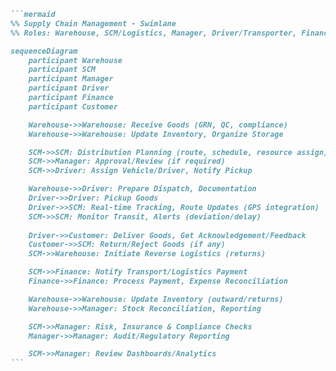````markdown
```mermaid
%% Supply Chain Management - Swimlane
%% Roles: Warehouse, SCM/Logistics, Manager, Driver/Transporter, Finance, Customer

sequenceDiagram
    participant Warehouse
    participant SCM
    participant Manager
    participant Driver
    participant Finance
    participant Customer

    Warehouse->>Warehouse: Receive Goods (GRN, QC, compliance)
    Warehouse->>Warehouse: Update Inventory, Organize Storage

    SCM->>SCM: Distribution Planning (route, schedule, resource assign)
    SCM->>Manager: Approval/Review (if required)
    SCM->>Driver: Assign Vehicle/Driver, Notify Pickup

    Warehouse->>Driver: Prepare Dispatch, Documentation
    Driver->>Driver: Pickup Goods
    Driver->>SCM: Real-time Tracking, Route Updates (GPS integration)
    SCM->>SCM: Monitor Transit, Alerts (deviation/delay)
    
    Driver->>Customer: Deliver Goods, Get Acknowledgement/Feedback
    Customer->>SCM: Return/Reject Goods (if any)
    SCM->>Warehouse: Initiate Reverse Logistics (returns)

    SCM->>Finance: Notify Transport/Logistics Payment
    Finance->>Finance: Process Payment, Expense Reconciliation

    Warehouse->>Warehouse: Update Inventory (outward/returns)
    Warehouse->>Manager: Stock Reconciliation, Reporting

    SCM->>Manager: Risk, Insurance & Compliance Checks
    Manager->>Manager: Audit/Regulatory Reporting

    SCM->>Manager: Review Dashboards/Analytics
```
````